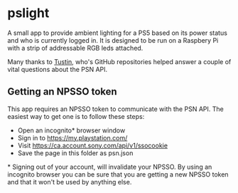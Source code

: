 # pslight

A small app to provide ambient lighting for a PS5 based on its power status and who is currently logged in. It is designed to be run on a Raspbery Pi with a strip of addressable RGB leds attached.

Many thanks to [Tustin](https://github.com/Tustin), who's GitHub repositories helped answer a couple of vital questions about the PSN API.

## Getting an NPSSO token

This app requires an NPSSO token to communicate with the PSN API. The easiest way to get one is to follow these steps:

- Open an incognito\* browser window
- Sign in to https://my.playstation.com/
- Visit https://ca.account.sony.com/api/v1/ssocookie
- Save the page in this folder as psn.json

\* Signing out of your account, will invalidate your NPSSO. By using an incognito browser you can be sure that you are getting a new NPSSO token and that it won't be used by anything else.
